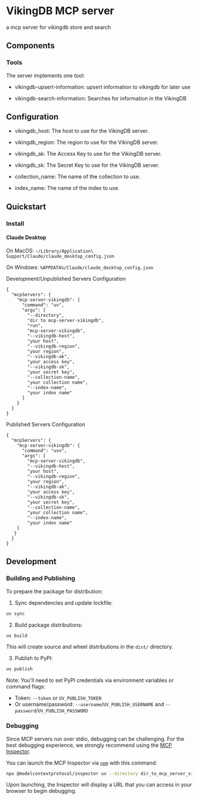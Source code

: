 # VikingDB MCP server

a mcp server for vikingdb store and search

## Components



### Tools

The server implements one tool:
- vikingdb-upsert-information: upsert information to vikingdb for later use

- vikingdb-search-information: Searches for information in the VikingDB
  
  
## Configuration

- vikingdb_host: The host to use for the VikingDB server.

- vikingdb_region: The region to use for the VikingDB server.
 
 - vikingdb_ak: The Access Key to use for the VikingDB server.

 - vikingdb_sk: The Secret Key to use for the VikingDB server.
 
- collection_name: The name of the collection to use.

- index_name: The name of the index to use.


## Quickstart

### Install

#### Claude Desktop

On MacOS: `~/Library/Application\ Support/Claude/claude_desktop_config.json`

On Windows: `%APPDATA%/Claude/claude_desktop_config.json`


Development/Unpublished Servers Configuration
```
{
  "mcpServers": {
    "mcp-server-vikingdb": {
      "command": "uv",
      "args": [
        "--directory",
        "dir to mcp-server-vikingdb",
        "run",
        "mcp-server-vikingdb",
        "--vikingdb-host", 
        "your host",
        "--vikingdb-region", 
        "your region",
        "--vikingdb-ak", 
        "your access key",
        "--vikingdb-sk", 
        "your secret key",
        "--collection-name",
        "your collection name",
        "--index-name",
        "your index name"
      ]
    }
  }
}

  ```

Published Servers Configuration
  ```
{
    "mcpServers": {
      "mcp-server-vikingdb": {
        "command": "uvx",
        "args": [
          "mcp-server-vikingdb",
          "--vikingdb-host", 
          "your host",
          "--vikingdb-region", 
          "your region",
          "--vikingdb-ak", 
          "your access key",
          "--vikingdb-sk", 
          "your secret key",
          "--collection-name",
          "your collection name",
          "--index-name",
          "your index name"
      ]
     }
    }
  } 
  ```


## Development

### Building and Publishing

To prepare the package for distribution:

1. Sync dependencies and update lockfile:
```bash
uv sync
```

2. Build package distributions:
```bash
uv build
```

This will create source and wheel distributions in the `dist/` directory.

3. Publish to PyPI:
```bash
uv publish
```

Note: You'll need to set PyPI credentials via environment variables or command flags:
- Token: `--token` or `UV_PUBLISH_TOKEN`
- Or username/password: `--username`/`UV_PUBLISH_USERNAME` and `--password`/`UV_PUBLISH_PASSWORD`

### Debugging

Since MCP servers run over stdio, debugging can be challenging. For the best debugging
experience, we strongly recommend using the [MCP Inspector](https://github.com/modelcontextprotocol/inspector).


You can launch the MCP Inspector via [`npm`](https://docs.npmjs.com/downloading-and-installing-node-js-and-npm) with this command:

```bash
npx @modelcontextprotocol/inspector uv --directory dir_to_mcp_server_vikingdb run mcp-server-vikingdb --vikingdb-host your_host --vikingdb-region your_region --vikingdb-ak your_access_key --vikingdb-sk your_secret_key --collection-name your_collection_name --index-name your_index_name
```


Upon launching, the Inspector will display a URL that you can access in your browser to begin debugging.
